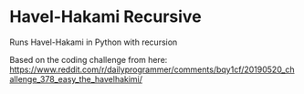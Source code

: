# Havel-Hakami Recursive
 Runs Havel-Hakami in Python with recursion

Based on the coding challenge from here: https://www.reddit.com/r/dailyprogrammer/comments/bqy1cf/20190520_challenge_378_easy_the_havelhakimi/
